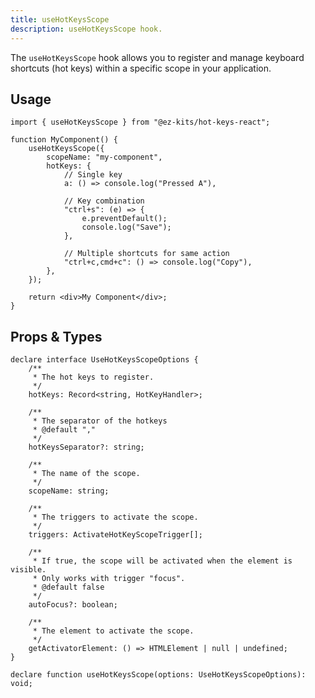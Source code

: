```yaml
---
title: useHotKeysScope
description: useHotKeysScope hook.
---
```


The `useHotKeysScope` hook allows you to register and manage keyboard shortcuts (hot keys) within a specific scope in your application.

## Usage

```tsx filename="MyComponent.tsx"
import { useHotKeysScope } from "@ez-kits/hot-keys-react";

function MyComponent() {
	useHotKeysScope({
		scopeName: "my-component",
		hotKeys: {
			// Single key
			a: () => console.log("Pressed A"),

			// Key combination
			"ctrl+s": (e) => {
				e.preventDefault();
				console.log("Save");
			},

			// Multiple shortcuts for same action
			"ctrl+c,cmd+c": () => console.log("Copy"),
		},
	});

	return <div>My Component</div>;
}
```

## Props & Types

```tsx
declare interface UseHotKeysScopeOptions {
	/**
	 * The hot keys to register.
	 */
	hotKeys: Record<string, HotKeyHandler>;

	/**
	 * The separator of the hotkeys
	 * @default ","
	 */
	hotKeysSeparator?: string;

	/**
	 * The name of the scope.
	 */
	scopeName: string;

	/**
	 * The triggers to activate the scope.
	 */
	triggers: ActivateHotKeyScopeTrigger[];

	/**
	 * If true, the scope will be activated when the element is visible.
	 * Only works with trigger "focus".
	 * @default false
	 */
	autoFocus?: boolean;

	/**
	 * The element to activate the scope.
	 */
	getActivatorElement: () => HTMLElement | null | undefined;
}

declare function useHotKeysScope(options: UseHotKeysScopeOptions): void;
```
